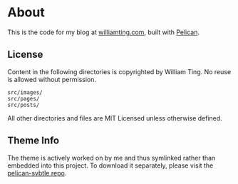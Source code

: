 # About

This is the code for my blog at [williamting.com](http://williamting.com/),
built with [Pelican](http://pelican.notmyidea.org/en/2.8/index.html).

## License

Content in the following directories is copyrighted by William Ting. No reuse is
allowed without permission.

    src/images/
    src/pages/
    src/posts/

All other directories and files are MIT Licensed unless otherwise defined.

## Theme Info

The theme is actively worked on by me and thus symlinked rather than embedded into this project. To download it separately, please visit the [pelican-svbtle repo](https://github.com/wting/pelican-svbtle).
